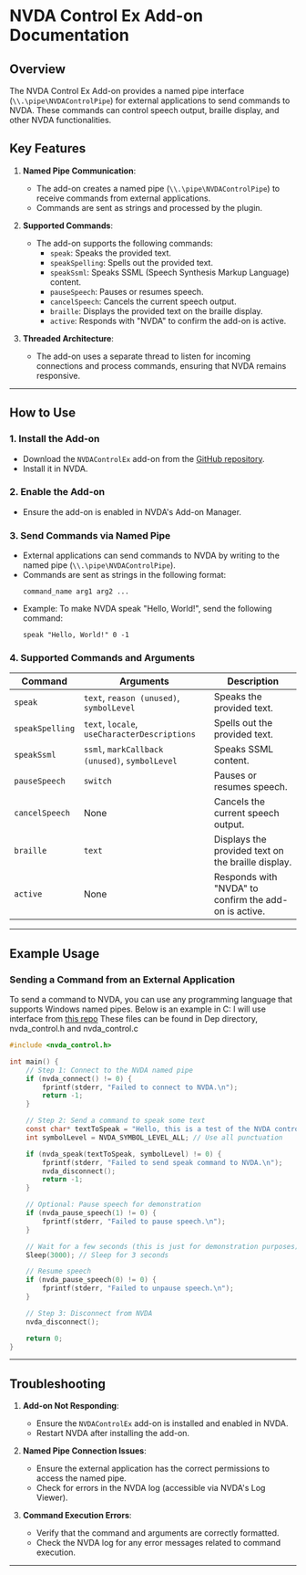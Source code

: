 # NVDA Control Ex Add-on Documentation

## Overview

The NVDA Control Ex Add-on provides a named pipe interface (`\\.\pipe\NVDAControlPipe`) for external applications to send commands to NVDA. These commands can control speech output, braille display, and other NVDA functionalities.

## Key Features

1. **Named Pipe Communication**:
   - The add-on creates a named pipe (`\\.\pipe\NVDAControlPipe`) to receive commands from external applications.
   - Commands are sent as strings and processed by the plugin.

2. **Supported Commands**:
   - The add-on supports the following commands:
     - `speak`: Speaks the provided text.
     - `speakSpelling`: Spells out the provided text.
     - `speakSsml`: Speaks SSML (Speech Synthesis Markup Language) content.
     - `pauseSpeech`: Pauses or resumes speech.
     - `cancelSpeech`: Cancels the current speech output.
     - `braille`: Displays the provided text on the braille display.
     - `active`: Responds with "NVDA" to confirm the add-on is active.

3. **Threaded Architecture**:
   - The add-on uses a separate thread to listen for incoming connections and process commands, ensuring that NVDA remains responsive.

---

## How to Use

### 1. **Install the Add-on**
   - Download the `NVDAControlEx` add-on from the [GitHub repository](https://github.com/m1maker/NVDAControlEx).
   - Install it in NVDA.

### 2. **Enable the Add-on**
   - Ensure the add-on is enabled in NVDA's Add-on Manager.

### 3. **Send Commands via Named Pipe**
   - External applications can send commands to NVDA by writing to the named pipe (`\\.\pipe\NVDAControlPipe`).
   - Commands are sent as strings in the following format:
     ```
     command_name arg1 arg2 ...
     ```
   - Example: To make NVDA speak "Hello, World!", send the following command:
     ```
     speak "Hello, World!" 0 -1
     ```

### 4. **Supported Commands and Arguments**

| Command         | Arguments                                                                 | Description                                                                 |
|-----------------|---------------------------------------------------------------------------|-----------------------------------------------------------------------------|
| `speak`         | `text`, `reason (unused)`, `symbolLevel`                                           | Speaks the provided text.                                                   |
| `speakSpelling` | `text`, `locale`, `useCharacterDescriptions`                              | Spells out the provided text.                                               |
| `speakSsml`     | `ssml`, `markCallback (unused)`, `symbolLevel`                                     | Speaks SSML content.                                                        |
| `pauseSpeech`   | `switch`                                                                  | Pauses or resumes speech.                                                   |
| `cancelSpeech`  | None                                                                      | Cancels the current speech output.                                          |
| `braille`       | `text`                                                                    | Displays the provided text on the braille display.                          |
| `active`        | None                                                                      | Responds with "NVDA" to confirm the add-on is active.                       |

---

## Example Usage

### Sending a Command from an External Application
To send a command to NVDA, you can use any programming language that supports Windows named pipes. Below is an example in C:
I will use interface from [this repo](https://github.com/m1maker/SRAL)
These files can be found in Dep directory, nvda_control.h and nvda_control.c

```c
#include <nvda_control.h>

int main() {
    // Step 1: Connect to the NVDA named pipe
    if (nvda_connect() != 0) {
        fprintf(stderr, "Failed to connect to NVDA.\n");
        return -1;
    }

    // Step 2: Send a command to speak some text
    const char* textToSpeak = "Hello, this is a test of the NVDA control interface.";
    int symbolLevel = NVDA_SYMBOL_LEVEL_ALL; // Use all punctuation

    if (nvda_speak(textToSpeak, symbolLevel) != 0) {
        fprintf(stderr, "Failed to send speak command to NVDA.\n");
        nvda_disconnect();
        return -1;
    }

    // Optional: Pause speech for demonstration
    if (nvda_pause_speech(1) != 0) {
        fprintf(stderr, "Failed to pause speech.\n");
    }

    // Wait for a few seconds (this is just for demonstration purposes)
    Sleep(3000); // Sleep for 3 seconds

    // Resume speech
    if (nvda_pause_speech(0) != 0) {
        fprintf(stderr, "Failed to unpause speech.\n");
    }

    // Step 3: Disconnect from NVDA
    nvda_disconnect();

    return 0;
}


```

---

## Troubleshooting

1. **Add-on Not Responding**:
   - Ensure the `NVDAControlEx` add-on is installed and enabled in NVDA.
   - Restart NVDA after installing the add-on.

2. **Named Pipe Connection Issues**:
   - Ensure the external application has the correct permissions to access the named pipe.
   - Check for errors in the NVDA log (accessible via NVDA's Log Viewer).

3. **Command Execution Errors**:
   - Verify that the command and arguments are correctly formatted.
   - Check the NVDA log for any error messages related to command execution.

---
